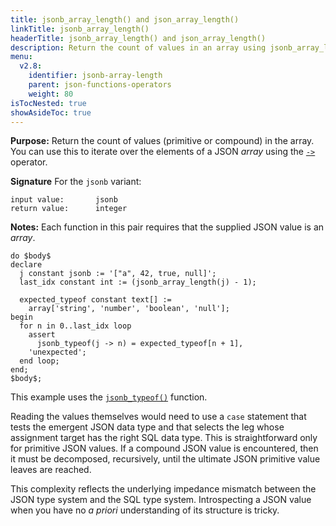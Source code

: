 ```yaml
---
title: jsonb_array_length() and json_array_length()
linkTitle: jsonb_array_length()
headerTitle: jsonb_array_length() and json_array_length()
description: Return the count of values in an array using jsonb_array_length() and json_array_length().
menu:
  v2.8:
    identifier: jsonb-array-length
    parent: json-functions-operators
    weight: 80
isTocNested: true
showAsideToc: true
---
```


**Purpose:** Return the count of values (primitive or compound) in the array. You can use this to iterate over the elements of a JSON _array_ using the [`->`](../subvalue-operators/) operator.

**Signature** For the `jsonb` variant:

```
input value:       jsonb
return value:      integer
```

**Notes:** Each function in this pair requires that the supplied JSON value is an _array_.

```plpgsql
do $body$
declare
  j constant jsonb := '["a", 42, true, null]';
  last_idx constant int := (jsonb_array_length(j) - 1);

  expected_typeof constant text[] :=
    array['string', 'number', 'boolean', 'null'];
begin
  for n in 0..last_idx loop
    assert
      jsonb_typeof(j -> n) = expected_typeof[n + 1],
    'unexpected';
  end loop;
end;
$body$;
```

This example uses the [`jsonb_typeof()`](../jsonb-typeof) function.

Reading the values themselves would need to use a `case` statement that tests the emergent JSON data type and that selects the leg whose assignment target has the right SQL data type. This is straightforward only for primitive JSON values. If a compound JSON value is encountered, then it must be decomposed, recursively, until the ultimate JSON primitive value leaves are reached.

This complexity reflects the underlying impedance mismatch between the JSON type system and the SQL type system. Introspecting a JSON value when you have no _a priori_ understanding of its structure is tricky.
